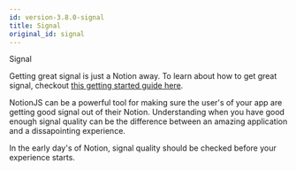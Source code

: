 ```yaml
---
id: version-3.8.0-signal
title: Signal
original_id: signal
---
```


Signal

Getting great signal is just a Notion away. To learn about how to get great signal, checkout [this getting started guide here](https://support.neurosity.co/hc/en-us/sections/360007270652-Getting-started).

NotionJS can be a powerful tool for making sure the user's of your app are getting good signal out of their Notion. Understanding when you have good enough signal quality can be the difference between an amazing application and a dissapointing experience. 

In the early day's of Notion, signal quality should be checked before your experience starts. 